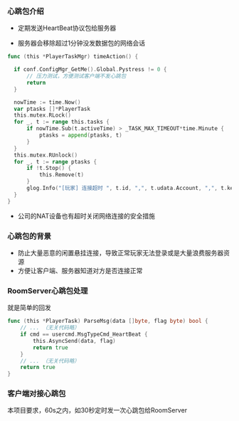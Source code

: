 ### 心跳包介绍

  - 定期发送HeartBeat协议包给服务器

  - 服务器会移除超过1分钟没发数据包的网络会话
  ```go
  func (this *PlayerTaskMgr) timeAction() {

  	if conf.ConfigMgr_GetMe().Global.Pystress != 0 {
  		// 压力测试，方便测试客户端不发心跳包
  		return
  	}

  	nowTime := time.Now()
  	var ptasks []*PlayerTask
  	this.mutex.RLock()
  	for _, t := range this.tasks {
  		if nowTime.Sub(t.activeTime) > _TASK_MAX_TIMEOUT*time.Minute {
  			ptasks = append(ptasks, t)
  		}
  	}
  	this.mutex.RUnlock()
  	for _, t := range ptasks {
  		if !t.Stop() {
  			this.Remove(t)
  		}
  		glog.Info("[玩家] 连接超时 ", t.id, ",", t.udata.Account, ",", t.key)
  	}
  }
```

  - 公司的NAT设备也有超时关闭网络连接的安全措施



### 心跳包的背景

  - 防止大量恶意的闲置悬挂连接，导致正常玩家无法登录或是大量浪费服务器资源
  - 方便让客户端、服务器知道对方是否连接正常


### RoomServer心跳包处理

就是简单的回发

```go
func (this *PlayerTask) ParseMsg(data []byte, flag byte) bool {
	// ... （无关代码略）
	if cmd == usercmd.MsgTypeCmd_HeartBeat {
		this.AsyncSend(data, flag)
		return true
	}
	// ... （无关代码略）
	return true
}
```


### 客户端对接心跳包

本项目要求，60s之内，如30秒定时发一次心跳包给RoomServer
